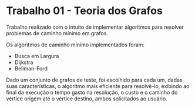  <h1>Trabalho 01 - Teoria dos Grafos</h1>
  
Trabalho realizado com o intuito de implementar algoritmos para resolver problemas de caminho mínimo em grafos.

Os algoritmos de caminho mínimo implementados foram:
- Busca em Largura
- Dijkstra
- Bellman-Ford

Dado um conjunto de grafos de teste, foi escolhido para cada um, dadas suas características, o algoritmo mais eficiente para resolvê-lo, exibindo ao final da execução o tempo gasto na resolução, o custo e o caminho do vértice origem até o vértice destino, ambos solicitados ao usuário.
